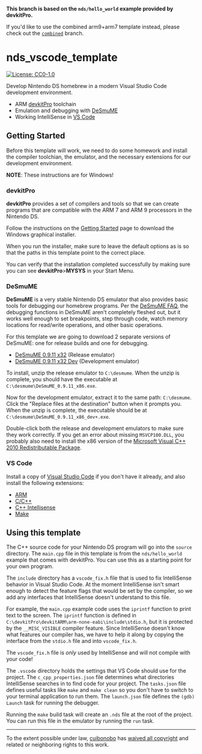 **This branch is based on the `nds/hello_world` example provided by devkitPro.**

If you'd like to use the combined arm9+arm7 template instead, please check out the [`combined`](../../tree/combined) branch.

# nds_vscode_template
[![License: CC0-1.0](https://img.shields.io/badge/License-CC0%201.0-lightgrey.svg)](http://creativecommons.org/publicdomain/zero/1.0/)

Develop Nintendo DS homebrew in a modern Visual Studio Code development environment.

  * ARM [devkitPro](https://devkitpro.org) toolchain
  * Emulation and debugging with [DeSmuME](https://desmume.org/)
  * Working IntelliSense in [VS Code](https://code.visualstudio.com/)

## Getting Started

Before this template will work, we need to do some homework and install the compiler toolchian, the emulator, and the necessary extensions for our development environment.

**NOTE**: These instructions are for Windows!

### devkitPro

**devkitPro** provides a set of compilers and tools so that we can create programs that are compatible with the ARM 7 and ARM 9 processors in the Nintendo DS.

Follow the instructions on the [Getting Started](https://devkitpro.org/wiki/Getting_Started) page to download the Windows graphical installer.

When you run the installer, make sure to leave the default options as is so that the paths in this template point to the correct place.

You can verify that the installation completed successfully by making sure you can see **devkitPro**>**MYSYS** in your Start Menu.

### DeSmuME

**DeSmuME** is a very stable Nintendo DS emulator that also provides basic tools for debugging our homebrew programs. Per the [DeSmuME FAQ](http://wiki.desmume.org/index.php?title=Faq#Does_the_GDB_stub_still_work.3F), the debugging functions in DeSmuME aren't completely fleshed out, but it works well enough to set breakpoints, step through code, watch memory locations for read/write operations, and other basic operations.

For this template we are going to download 2 separate versions of DeSmuME: one for release builds and one for debugging.

  * [DeSmuME 0.9.11 x32](http://sourceforge.net/projects/desmume/files/desmume/0.9.11/desmume-0.9.11-win32.zip/download) (Release emulator)
  * [DeSmuME 0.9.11 x32 Dev](https://sourceforge.net/projects/desmume/files/desmume/0.9.11/desmume-0.9.11-win32-dev.zip/download) (Development emulator)

To install, unzip the release emulator to `C:\desmume`. When the unzip is complete, you should have the executable at `C:\desmume\DeSmuME_0.9.11_x86.exe`.

Now for the development emulator, extract it to the same path: `C:\desmume`. Click the "Replace files at the destination" button when it prompts you. When the unzip is complete, the executable should be at `C:\desmume\DeSmuME_0.9.11_x86_dev+.exe`.

Double-click both the release and development emulators to make sure they work correctly. If you get an error about missing `MSVCP100.DLL`, you probably also need to install the x86 version of the [Microsoft Visual C++ 2010 Redistributable Package](http://www.microsoft.com/en-in/download/details.aspx?id=5555).

### VS Code

Install a copy of [Visual Studio Code](https://code.visualstudio.com/) if you don't have it already, and also install the following extensions:

  * [ARM](https://marketplace.visualstudio.com/items?itemName=dan-c-underwood.arm)
  * [C/C++](https://marketplace.visualstudio.com/items?itemName=ms-vscode.cpptools)
  * [C++ Intellisense](https://marketplace.visualstudio.com/items?itemName=austin.code-gnu-global)
  * [Make](https://marketplace.visualstudio.com/items?itemName=technosophos.vscode-make)

## Using this template

The C++ source code for your Nintendo DS program will go into the `source` directory. The `main.cpp` file in this template is from the `nds/hello_world` example that comes with devkitPro. You can use this as a starting point for your own program.

The `include` directory has a `vscode_fix.h` file that is used to fix IntelliSense behavior in Visual Studio Code. At the moment IntelliSense isn't smart enough to detect the feature flags that would be set by the compiler, so we add any interfaces that IntelliSense doesn't understand to this file.

For example, the `main.cpp` example code uses the `iprintf` function to print text to the screen. The `iprintf` function is defined in `C:\devkitPro\devkitARM\arm-none-eabi\include\stdio.h`, but it is protected by the `__MISC_VISIBLE` compiler feature. Since IntelliSense doesn't know what features our compiler has, we have to help it along by copying the interface from the `stdio.h` file and into `vscode_fix.h`.

The `vscode_fix.h` file is _only_ used by IntelliSense and will not compile with your code!

The `.vscode` directory holds the settings that VS Code should use for the project. The `c_cpp_properties.json` file determines what directories IntelliSense searches in to find code for your project. The `tasks.json` file defines useful tasks like `make` and `make clean` so you don't have to switch to your terminal application to run them. The `launch.json` file defines the `(gdb) Launch` task for running the debugger.

Running the `make` build task will create an `.nds` file at the root of the project. You can run this file in the emulator by running the `run` task.

---
To the extent possible under law, [cuibonobo](https://github.com/cuibonobo/) has [waived all copyright](https://creativecommons.org/publicdomain/zero/1.0/) and related or neighboring rights to this work.
